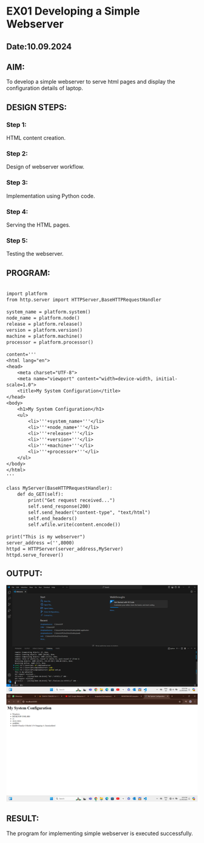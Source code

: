 # EX01 Developing a Simple Webserver
## Date:10.09.2024

## AIM:
To develop a simple webserver to serve html pages and display the configuration details of laptop.

## DESIGN STEPS:
### Step 1: 
HTML content creation.

### Step 2:
Design of webserver workflow.

### Step 3:
Implementation using Python code.

### Step 4:
Serving the HTML pages.

### Step 5:
Testing the webserver.

## PROGRAM:
```

import platform
from http.server import HTTPServer,BaseHTTPRequestHandler

system_name = platform.system()
node_name = platform.node()
release = platform.release()
version = platform.version()
machine = platform.machine()
processor = platform.processor()

content='''
<html lang="en">
<head>
    <meta charset="UTF-8">
    <meta name="viewport" content="width=device-width, initial-scale=1.0">
    <title>My System Configuration</title>
</head>
<body>
    <h1>My System Configuration</h1>
    <ul>
        <li>'''+system_name+'''</li>
        <li>'''+node_name+'''</li>
        <li>'''+release+'''</li>  
        <li>'''+version+'''</li>  
        <li>'''+machine+'''</li>  
        <li>'''+processor+'''</li>  
    </ul>
</body>
</html>
'''

class MyServer(BaseHTTPRequestHandler):
    def do_GET(self):
        print("Get request received...")
        self.send_response(200) 
        self.send_header("content-type", "text/html")       
        self.end_headers()
        self.wfile.write(content.encode())

print("This is my webserver") 
server_address =('',8000)
httpd = HTTPServer(server_address,MyServer)
httpd.serve_forever()

```
## OUTPUT:
![alt text](<Screenshot 2024-09-11 202922.png>)
![alt text](<Screenshot 2024-09-11 202937.png>)

## RESULT:
The program for implementing simple webserver is executed successfully.
